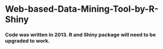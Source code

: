 # Web-based-Data-Mining-Tool-by-R-Shiny
### Code was written in 2013. R and Shiny package will need to be upgraded to work. 

